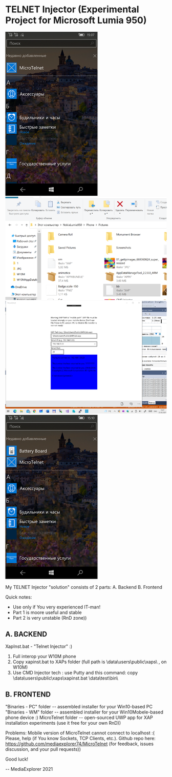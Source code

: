 ﻿TELNET Injector (Experimental Project for Microsoft Lumia 950)
================================================================

![screenshot1](shot1.png "screenshot1")
![screenshot2](shot2.png "screenshot2")
![screenshot3](shot3.png "screenshot3")
![screenshot4](shot4.png "screenshot4")


My TELNET Injector "solution" consists of 2 parts:
A. Backend
B. Frontend


Quick notes:
* Use only if You very experienced IT-man!
* Part 1 is moore useful and stable
* Part 2 is very unstable (RnD zone))


A. BACKEND
----------

XapInst.bat  - "Telnet Injector" :)

1) Full interop your W10M phone 
2) Copy xapinst.bat to XAPs folder (full path is \data\users\public\xaps\ , on W10M)
3) Use CMD Injector tech : use Putty and this command:
copy \data\users\public\xaps\xapinst.bat \data\test\bin\


B. FRONTEND
-----------
"Binaries - PC" folder -- assembled installer for your Win10-based PC
"Binaries - WM" folder -- assembled installer for your Win10Mobele-based phone device :)
MicroTelnet folder -- open-sourced UWP app for XAP installation experiments (use it free for your own RnD))

Problems: Mobile version of MicroTelnet cannot connect to localhost :( 
Please, help (if You know Sockets, TCP Clients, etc.).
Github repo here:
 https://github.com/mediaexplorer74/MicroTelnet 
(for feedback, issues discussion, and your pull requests))




Good luck! 

-- MediaExplorer 2021
